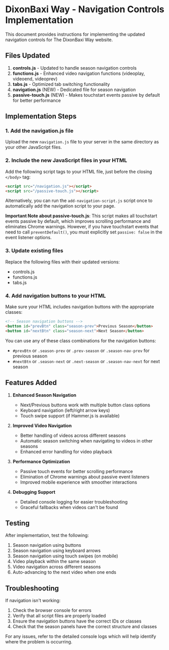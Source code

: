 # DixonBaxi Way - Navigation Controls Implementation

This document provides instructions for implementing the updated navigation controls for The DixonBaxi Way website.

## Files Updated

1. **controls.js** - Updated to handle season navigation controls
2. **functions.js** - Enhanced video navigation functions (videoplay, videoend, videoprev)
3. **tabs.js** - Optimized tab switching functionality
4. **navigation.js** (NEW) - Dedicated file for season navigation
5. **passive-touch.js** (NEW) - Makes touchstart events passive by default for better performance

## Implementation Steps

### 1. Add the navigation.js file

Upload the new `navigation.js` file to your server in the same directory as your other JavaScript files.

### 2. Include the new JavaScript files in your HTML

Add the following script tags to your HTML file, just before the closing `</body>` tag:

```html
<script src="/navigation.js"></script>
<script src="/passive-touch.js"></script>
```

Alternatively, you can run the `add-navigation-script.js` script once to automatically add the navigation script to your page.

**Important Note about passive-touch.js**: This script makes all touchstart events passive by default, which improves scrolling performance and eliminates Chrome warnings. However, if you have touchstart events that need to call `preventDefault()`, you must explicitly set `passive: false` in the event listener options.

### 3. Update existing files

Replace the following files with their updated versions:

- controls.js
- functions.js
- tabs.js

### 4. Add navigation buttons to your HTML

Make sure your HTML includes navigation buttons with the appropriate classes:

```html
<!-- Season navigation buttons -->
<button id="prevBtn" class="season-prev">Previous Season</button>
<button id="nextBtn" class="season-next">Next Season</button>
```

You can use any of these class combinations for the navigation buttons:

- `#prevBtn` or `.season-prev` or `.prev-season` or `.season-nav-prev` for previous season
- `#nextBtn` or `.season-next` or `.next-season` or `.season-nav-next` for next season

## Features Added

1. **Enhanced Season Navigation**

   - Next/Previous buttons work with multiple button class options
   - Keyboard navigation (left/right arrow keys)
   - Touch swipe support (if Hammer.js is available)

2. **Improved Video Navigation**

   - Better handling of videos across different seasons
   - Automatic season switching when navigating to videos in other seasons
   - Enhanced error handling for video playback

3. **Performance Optimization**

   - Passive touch events for better scrolling performance
   - Elimination of Chrome warnings about passive event listeners
   - Improved mobile experience with smoother interactions

4. **Debugging Support**
   - Detailed console logging for easier troubleshooting
   - Graceful fallbacks when videos can't be found

## Testing

After implementation, test the following:

1. Season navigation using buttons
2. Season navigation using keyboard arrows
3. Season navigation using touch swipes (on mobile)
4. Video playback within the same season
5. Video navigation across different seasons
6. Auto-advancing to the next video when one ends

## Troubleshooting

If navigation isn't working:

1. Check the browser console for errors
2. Verify that all script files are properly loaded
3. Ensure the navigation buttons have the correct IDs or classes
4. Check that the season panels have the correct structure and classes

For any issues, refer to the detailed console logs which will help identify where the problem is occurring.
